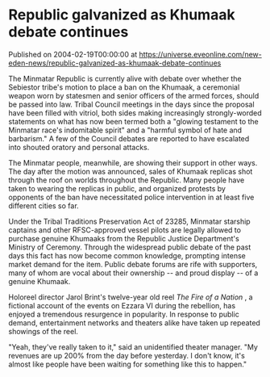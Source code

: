 # Republic galvanized as Khumaak debate continues
Published on 2004-02-19T00:00:00 at https://universe.eveonline.com/new-eden-news/republic-galvanized-as-khumaak-debate-continues

The Minmatar Republic is currently alive with debate over whether the Sebiestor tribe's motion to place a ban on the Khumaak, a ceremonial weapon worn by statesmen and senior officers of the armed forces, should be passed into law. Tribal Council meetings in the days since the proposal have been filled with vitriol, both sides making increasingly strongly-worded statements on what has now been termed both a "glowing testament to the Minmatar race's indomitable spirit" and a "harmful symbol of hate and barbarism." A few of the Council debates are reported to have escalated into shouted oratory and personal attacks.   
  
The Minmatar people, meanwhile, are showing their support in other ways. The day after the motion was announced, sales of Khumaak replicas shot through the roof on worlds throughout the Republic. Many people have taken to wearing the replicas in public, and organized protests by opponents of the ban have necessitated police intervention in at least five different cities so far.   
  
Under the Tribal Traditions Preservation Act of 23285, Minmatar starship captains and other RFSC-approved vessel pilots are legally allowed to purchase genuine Khumaaks from the Republic Justice Department's Ministry of Ceremony. Through the widespread public debate of the past days this fact has now become common knowledge, prompting intense market demand for the item. Public debate forums are rife with supporters, many of whom are vocal about their ownership -- and proud display -- of a genuine Khumaak.   
  
Holoreel director Jarol Brint's twelve-year old reel _The Fire of a Nation_ , a fictional account of the events on Ezzara VI during the rebellion, has enjoyed a tremendous resurgence in popularity. In response to public demand, entertainment networks and theaters alike have taken up repeated showings of the reel.   
  
"Yeah, they've really taken to it," said an unidentified theater manager. "My revenues are up 200% from the day before yesterday. I don't know, it's almost like people have been waiting for something like this to happen."
